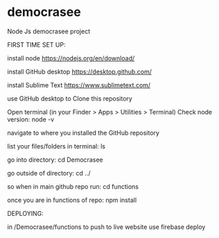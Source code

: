 # democrasee
Node Js democrasee project



FIRST TIME SET UP:

install node
https://nodejs.org/en/download/

install GitHub desktop
https://desktop.github.com/

install Sublime Text
https://www.sublimetext.com/

use GitHub desktop to Clone this repository

Open terminal (in your Finder > Apps > Utilities > Terminal)
Check node version:
node -v

navigate to where you installed the GitHub repository

list your files/folders in terminal:
ls

go into directory:
cd Democrasee

go outside of directory:
cd ../

so when in main github repo run:
cd functions

once you are in functions of repo:
npm install



DEPLOYING:

in /Democrasee/functions to push to live website use
firebase deploy





